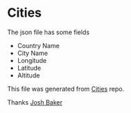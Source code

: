 # Cities

The json file has some fields
  - Country Name
  - City Name
  - Longitude
  - Latitude
  - Altitude

This file was generated from [Cities](https://github.com/tidwall/cities) repo.

Thanks [Josh Baker](https://github.com/tidwall)